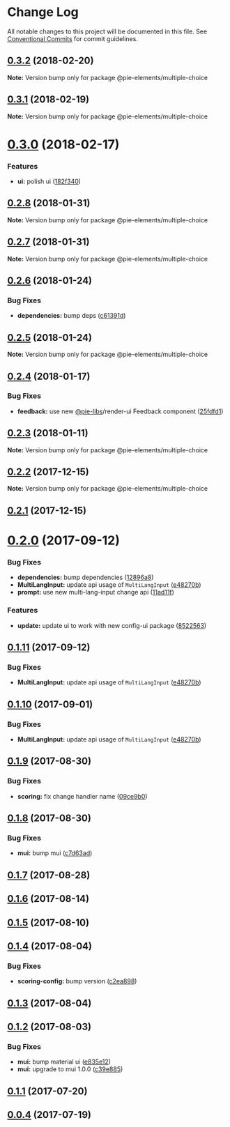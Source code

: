 # Change Log

All notable changes to this project will be documented in this file.
See [Conventional Commits](https://conventionalcommits.org) for commit guidelines.

<a name="0.3.2"></a>
## [0.3.2](https://github.com/PieElements/pie-elements/compare/@pie-elements/multiple-choice@0.3.1...@pie-elements/multiple-choice@0.3.2) (2018-02-20)




**Note:** Version bump only for package @pie-elements/multiple-choice

<a name="0.3.1"></a>
## [0.3.1](https://github.com/PieElements/pie-elements/compare/@pie-elements/multiple-choice@0.3.0...@pie-elements/multiple-choice@0.3.1) (2018-02-19)




**Note:** Version bump only for package @pie-elements/multiple-choice

<a name="0.3.0"></a>
# [0.3.0](https://github.com/PieElements/pie-elements/compare/@pie-elements/multiple-choice@0.2.8...@pie-elements/multiple-choice@0.3.0) (2018-02-17)


### Features

* **ui:** polish ui ([182f340](https://github.com/PieElements/pie-elements/commit/182f340))




<a name="0.2.8"></a>
## [0.2.8](https://github.com/PieElements/pie-elements/compare/@pie-elements/multiple-choice@0.2.7...@pie-elements/multiple-choice@0.2.8) (2018-01-31)




**Note:** Version bump only for package @pie-elements/multiple-choice

<a name="0.2.7"></a>
## [0.2.7](https://github.com/PieElements/pie-elements/compare/@pie-elements/multiple-choice@0.2.6...@pie-elements/multiple-choice@0.2.7) (2018-01-31)




**Note:** Version bump only for package @pie-elements/multiple-choice

<a name="0.2.6"></a>
## [0.2.6](https://github.com/PieElements/pie-elements/compare/@pie-elements/multiple-choice@0.2.5...@pie-elements/multiple-choice@0.2.6) (2018-01-24)


### Bug Fixes

* **dependencies:** bump deps ([c61391d](https://github.com/PieElements/pie-elements/commit/c61391d))




<a name="0.2.5"></a>
## [0.2.5](https://github.com/PieElements/pie-elements/compare/@pie-elements/multiple-choice@0.2.4...@pie-elements/multiple-choice@0.2.5) (2018-01-24)




**Note:** Version bump only for package @pie-elements/multiple-choice

<a name="0.2.4"></a>
## [0.2.4](https://github.com/PieElements/pie-elements/compare/@pie-elements/multiple-choice@0.2.3...@pie-elements/multiple-choice@0.2.4) (2018-01-17)


### Bug Fixes

* **feedback:** use new [@pie-libs](https://github.com/pie-libs)/render-ui Feedback component ([25fdfd1](https://github.com/PieElements/pie-elements/commit/25fdfd1))




<a name="0.2.3"></a>
## [0.2.3](https://github.com/PieElements/pie-elements/compare/@pie-elements/multiple-choice@0.2.2...@pie-elements/multiple-choice@0.2.3) (2018-01-11)




**Note:** Version bump only for package @pie-elements/multiple-choice

<a name="0.2.2"></a>
## [0.2.2](https://github.com/PieElements/pie-elements/compare/@pie-elements/multiple-choice@0.2.1...@pie-elements/multiple-choice@0.2.2) (2017-12-15)




**Note:** Version bump only for package @pie-elements/multiple-choice

<a name="0.2.1"></a>
## [0.2.1](https://github.com/PieElements/pie-elements/compare/@pie-elements/multiple-choice@0.2.0...@pie-elements/multiple-choice@0.2.1) (2017-12-15)




<a name="0.2.0"></a>
# [0.2.0](https://github.com/PieElements/pie-elements/compare/@pie-elements/multiple-choice@0.1.9...@pie-elements/multiple-choice@0.2.0) (2017-09-12)


### Bug Fixes

* **dependencies:** bump dependencies ([12896a8](https://github.com/PieElements/pie-elements/commit/12896a8))
* **MultiLangInput:** update api usage of `MultiLangInput` ([e48270b](https://github.com/PieElements/pie-elements/commit/e48270b))
* **prompt:** use new multi-lang-input change api ([11ad11f](https://github.com/PieElements/pie-elements/commit/11ad11f))


### Features

* **update:** update ui to work with new config-ui package ([8522563](https://github.com/PieElements/pie-elements/commit/8522563))




<a name="0.1.11"></a>
## [0.1.11](https://github.com/PieElements/pie-elements/compare/@pie-elements/multiple-choice@0.1.9...@pie-elements/multiple-choice@0.1.11) (2017-09-12)


### Bug Fixes

* **MultiLangInput:** update api usage of `MultiLangInput` ([e48270b](https://github.com/PieElements/pie-elements/commit/e48270b))




<a name="0.1.10"></a>
## [0.1.10](https://github.com/PieElements/pie-elements/compare/@pie-elements/multiple-choice@0.1.9...@pie-elements/multiple-choice@0.1.10) (2017-09-01)


### Bug Fixes

* **MultiLangInput:** update api usage of `MultiLangInput` ([e48270b](https://github.com/PieElements/pie-elements/commit/e48270b))




<a name="0.1.9"></a>
## [0.1.9](https://github.com/PieElements/pie-elements/compare/@pie-elements/multiple-choice@0.1.8...@pie-elements/multiple-choice@0.1.9) (2017-08-30)


### Bug Fixes

* **scoring:** fix change handler name ([09ce9b0](https://github.com/PieElements/pie-elements/commit/09ce9b0))




<a name="0.1.8"></a>
## [0.1.8](https://github.com/PieElements/pie-elements/compare/@pie-elements/multiple-choice@0.1.7...@pie-elements/multiple-choice@0.1.8) (2017-08-30)


### Bug Fixes

* **mui:** bump mui ([c7d63ad](https://github.com/PieElements/pie-elements/commit/c7d63ad))




<a name="0.1.7"></a>
## [0.1.7](https://github.com/PieElements/pie-elements/compare/@pie-elements/multiple-choice@0.1.6...@pie-elements/multiple-choice@0.1.7) (2017-08-28)




<a name="0.1.6"></a>
## [0.1.6](https://github.com/PieElements/pie-elements/compare/@pie-elements/multiple-choice@0.1.5...@pie-elements/multiple-choice@0.1.6) (2017-08-14)




<a name="0.1.5"></a>
## [0.1.5](https://github.com/PieElements/pie-elements/compare/@pie-elements/multiple-choice@0.1.4...@pie-elements/multiple-choice@0.1.5) (2017-08-10)




<a name="0.1.4"></a>
## [0.1.4](https://github.com/PieElements/pie-elements/compare/@pie-elements/multiple-choice@0.1.3...@pie-elements/multiple-choice@0.1.4) (2017-08-04)


### Bug Fixes

* **scoring-config:** bump version ([c2ea898](https://github.com/PieElements/pie-elements/commit/c2ea898))




<a name="0.1.3"></a>
## [0.1.3](https://github.com/PieElements/pie-elements/compare/@pie-elements/multiple-choice@0.1.2...@pie-elements/multiple-choice@0.1.3) (2017-08-04)




<a name="0.1.2"></a>
## [0.1.2](https://github.com/PieElements/pie-elements/compare/@pie-elements/multiple-choice@0.1.1...@pie-elements/multiple-choice@0.1.2) (2017-08-03)


### Bug Fixes

* **mui:** bump material ui ([e835e12](https://github.com/PieElements/pie-elements/commit/e835e12))
* **mui:** upgrade to mui 1.0.0 ([c39e885](https://github.com/PieElements/pie-elements/commit/c39e885))




<a name="0.1.1"></a>
## [0.1.1](https://github.com/PieElements/pie-elements/compare/@pie-elements/multiple-choice@0.1.0...@pie-elements/multiple-choice@0.1.1) (2017-07-20)




<a name="0.0.4"></a>
## [0.0.4](https://github.com/PieElements/pie-elements/compare/@pie-elements/multiple-choice@0.0.3...@pie-elements/multiple-choice@0.0.4) (2017-07-19)
